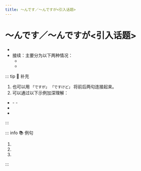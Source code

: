 ```yaml
---
title: ～んです／～んですが<引入话题>
---
```

            
# ～んです／～んですが<引入话题>

* <grammer-content sentence="意义：用于说话人引入话题，然后就此话题向听话人提出**询问、请求、邀请**等。" />
* 接续：主要分为以下两种情况：
  * <grammer-content sentence="**动词** / **形容词连体形** + んです／んですが" />
  * <grammer-content sentence="**名词** + な + んです／んですが" />

::: tip :bookmark: 补充

1. 也可以用 `「ですが」` `「ですけど」` 将前后两句连接起来。
2. 可以通过以下示例加深理解：

<div class="bunpou-block">

* <grammer-content sentence="**动词**：简体形式 + んです／んですが" />
  - <grammer-content sentence="**非过去时**：[食/た]べる、[食/た]べない、[食/た]べている、[食/た]べていない" />
  - <grammer-content sentence="**过去时**：[食/た]べた、[食/た]べなかった、[食/た]べていた、[食/た]べていなかった" />
* <grammer-content sentence="**形1**：[美味/おい]しい、[美味/おい]しくない、[美味/おい]しかった、[美味/おい]しくなかった" />
* <grammer-content sentence="**形2/名词／副词**：[簡単/かんたん]な、[簡単/かんたん]ではない、[簡単/かんたん]だった、[簡単/かんたん]ではなかった、[先生/せんせい]なんです。そうなんです。" />

</div>

:::

::: info :books: 例句

1. <grammer-content id='1-7-9-0' sentence="A：この[近/ちか]くに[有名/ゆうめい]なお[店/みせ]がある**んです**。そこへ[行/い]きませんか。" trans='A: 这个附近有家有名的店，一起去吧？' />
   <grammer-content id='1-7-9-1' sentence="B：わあ、いいですね。ぜひ。" trans='B: 哇，真好诶~一定去！' />
2. <grammer-content id='1-7-9-2' sentence="[遠藤/えんどう][先生/せんせい]、ちょっとお[話/はなし]がある**んです**。[今/いま]よろしいでしょうか。" trans='远藤老师，我有话跟你说，现在方便吗？' />
3. <grammer-content id='1-7-9-3' sentence="[今晩/こんばん]カラオケに[行/い]く**んですが**、[一緒/いっしょ]に[行/い]きませんか。" trans='今晚唱K一起去吧？' />

:::
